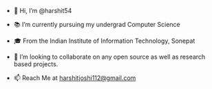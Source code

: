 - 👋 Hi, I’m @harshit54

- 📚 I’m currently pursuing my undergrad Computer Science
- 🎓 From the Indian Institute of Information Technology, Sonepat
          
- 💞️ I’m looking to collaborate on any open source as well as research based projects.
- 📫 Reach Me at harshitjoshi112@gmail.com

<!---
harshit54/harshit54 is a ✨ special ✨ repository because its `README.md` (this file) appears on your GitHub profile.
You can click the Preview link to take a look at your changes.
--->
